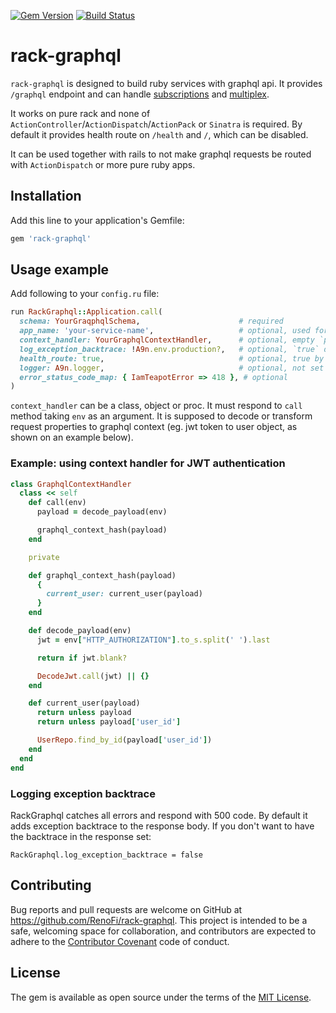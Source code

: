 [![Gem Version](https://badge.fury.io/rb/rack-graphql.svg)](https://rubygems.org/gems/rack-graphql)
[![Build Status](https://travis-ci.org/RenoFi/rack-graphql.svg?branch=master)](https://travis-ci.org/RenoFi/rack-graphql)

# rack-graphql

`rack-graphql` is designed to build ruby services with graphql api. It provides `/graphql` endpoint and can handle [subscriptions](https://graphql-ruby.org/guides#subscriptions-guides) and [multiplex](https://graphql-ruby.org/queries/multiplex.html).

It works on pure rack and none of `ActionController`/`ActionDispatch`/`ActionPack` or `Sinatra` is required. By default it provides health route on `/health` and `/`, which can be disabled.

It can be used together with rails to not make graphql requests be routed with `ActionDispatch` or more pure ruby apps.

## Installation

Add this line to your application's Gemfile:

```ruby
gem 'rack-graphql'
```

## Usage example

Add following to your `config.ru` file:

```ruby
run RackGraphql::Application.call(
  schema: YourGraqphqlSchema,                      # required
  app_name: 'your-service-name',                   # optional, used for health endpoint content
  context_handler: YourGraphqlContextHandler,      # optional, empty `proc` by default
  log_exception_backtrace: !A9n.env.production?,   # optional, `true` default
  health_route: true,                              # optional, true by default
  logger: A9n.logger,                              # optional, not set by default
  error_status_code_map: { IamTeapotError => 418 }, # optional
)
```

`context_handler` can be a class, object or proc. It must respond to `call` method taking `env` as an argument. It is supposed to decode or transform request properties to graphql context (eg. jwt token to user object, as shown on an example below).

### Example: using context handler for JWT authentication

```ruby
class GraphqlContextHandler
  class << self
    def call(env)
      payload = decode_payload(env)

      graphql_context_hash(payload)
    end

    private

    def graphql_context_hash(payload)
      {
        current_user: current_user(payload)
      }
    end

    def decode_payload(env)
      jwt = env["HTTP_AUTHORIZATION"].to_s.split(' ').last

      return if jwt.blank?

      DecodeJwt.call(jwt) || {}
    end

    def current_user(payload)
      return unless payload
      return unless payload['user_id']

      UserRepo.find_by_id(payload['user_id'])
    end
  end
end
```

### Logging exception backtrace

RackGraphql catches all errors and respond with 500 code. By default it adds exception backtrace to the response body. If you don't want to have the backtrace in the response set:

```
RackGraphql.log_exception_backtrace = false
```

## Contributing

Bug reports and pull requests are welcome on GitHub at https://github.com/RenoFi/rack-graphql. This project is intended to be a safe, welcoming space for collaboration, and contributors are expected to adhere to the [Contributor Covenant](http://contributor-covenant.org) code of conduct.

## License

The gem is available as open source under the terms of the [MIT License](https://opensource.org/licenses/MIT).
